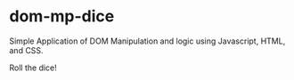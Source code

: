 # dom-mp-dice

Simple Application of DOM Manipulation and logic using Javascript, HTML, and CSS.

Roll the dice!

